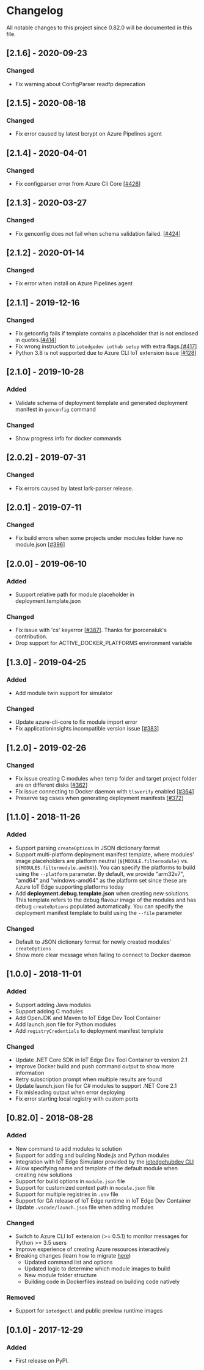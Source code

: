 # Changelog
All notable changes to this project since 0.82.0 will be documented in this file.

## [2.1.6] - 2020-09-23
### Changed
- Fix warning about ConfigParser readfp deprecation

## [2.1.5] - 2020-08-18
### Changed
- Fix error caused by latest bcrypt on Azure Pipelines agent

## [2.1.4] - 2020-04-01
### Changed
- Fix configparser error from Azure Cli Core [[#426](https://github.com/Azure/iotedgedev/issues/426)]

## [2.1.3] - 2020-03-27
### Changed
- Fix genconfig does not fail when schema validation failed. [[#424](https://github.com/Azure/iotedgedev/issues/424)]

## [2.1.2] - 2020-01-14
### Changed
- Fix error when install on Azure Pipelines agent

## [2.1.1] - 2019-12-16
### Changed
- Fix getconfig fails if template contains a placeholder that is not enclosed in quotes.[[#414](https://github.com/Azure/iotedgedev/issues/414)]
- Fix wrong instruction to `iotedgedev iothub setup` with extra flags.[[#417](https://github.com/Azure/iotedgedev/issues/417)]
- Python 3.8 is not supported due to Azure CLI IoT extension issue [[#128](https://github.com/Azure/azure-iot-cli-extension/issues/128)]

## [2.1.0] - 2019-10-28
### Added
- Validate schema of deployment template and generated deployment manifest in `genconfig` command

### Changed
- Show progress info for docker commands

## [2.0.2] - 2019-07-31
### Changed
- Fix errors caused by latest lark-parser release.

## [2.0.1] - 2019-07-11
### Changed
- Fix build errors when some projects under modules folder have no module.json [[#396](https://github.com/Azure/iotedgedev/issues/396)]

## [2.0.0] - 2019-06-10
### Added
- Support relative path for module placeholder in deployment.template.json

### Changed
- Fix issue with 'cs' keyerror [[#387](https://github.com/Azure/iotedgedev/issues/387)]. Thanks for jporcenaluk's contribution.
- Drop support for ACTIVE_DOCKER_PLATFORMS environment variable

## [1.3.0] - 2019-04-25
### Added
- Add module twin support for simulator

### Changed
- Update azure-cli-core to fix module import error
- Fix applicationinsights incompatible version issue [[#383](https://github.com/Azure/iotedgedev/issues/383)]

## [1.2.0] - 2019-02-26
### Changed
- Fix issue creating C modules when temp folder and target project folder are on different disks [[#362](https://github.com/Azure/iotedgedev/pull/362)]
- Fix issue connecting to Docker daemon with `tlsverify` enabled [[#364](https://github.com/Azure/iotedgedev/pull/364)]
- Preserve tag cases when generating deployment manifests [[#372](https://github.com/Azure/iotedgedev/pull/372)]

## [1.1.0] - 2018-11-26
### Added
- Support parsing `createOptions` in JSON dictionary format
- Support multi-platform deployment manifest template, where modules' image placeholders are platform neutral (`${MODULE.filtermodule}` vs. `${MODULES.filtermodule.amd64}`). You can specify the platforms to build using the `--platform` parameter. By default, we provide "arm32v7", "amd64" and "windows-amd64" as the platform set since these are Azure IoT Edge supporting platforms today
- Add **deployment.debug.template.json** when creating new solutions. This template refers to the debug flavour image of the modules and has debug `createOptions` populated automatically. You can specify the deployment manifest template to build using the `--file` parameter

### Changed
- Default to JSON dictionary format for newly created modules' `createOptions`
- Show more clear message when failing to connect to Docker daemon

## [1.0.0] - 2018-11-01
### Added
- Support adding Java modules
- Support adding C modules
- Add OpenJDK and Maven to IoT Edge Dev Tool Container
- Add launch.json file for Python modules
- Add `registryCredentials` to deployment manifest template

### Changed
- Update .NET Core SDK in IoT Edge Dev Tool Container to version 2.1
- Improve Docker build and push command output to show more information
- Retry subscription prompt when multiple results are found
- Update launch.json file for C# modules to support .NET Core 2.1
- Fix misleading output when error deploying
- Fix error starting local registry with custom ports

## [0.82.0] - 2018-08-28
### Added
- New command to add modules to solution
- Support for adding and building Node.js and Python modules
- Integration with IoT Edge Simulator provided by the [iotedgehubdev CLI](https://pypi.org/project/iotedgehubdev/)
- Allow specifying name and template of the default module when creating new solutions
- Support for build options in `module.json` file
- Support for customized context path in `module.json` file
- Support for multiple registries in `.env` file
- Support for GA release of IoT Edge runtime in IoT Edge Dev Container
- Update `.vscode/launch.json` file when adding modules

### Changed
- Switch to Azure CLI IoT extension (>= 0.5.1) to monitor messages for Python >= 3.5 users
- Improve experience of creating Azure resources interactively
- Breaking changes (learn how to migrate [here](https://github.com/Azure/iotedgedev/wiki/migration-guides))
    - Updated command list and options
    - Updated logic to determine which module images to build
    - New module folder structure
    - Building code in Dockerfiles instead on building code natively

### Removed
- Support for `iotedgectl` and public preview runtime images

## [0.1.0] - 2017-12-29
### Added
- First release on PyPI.